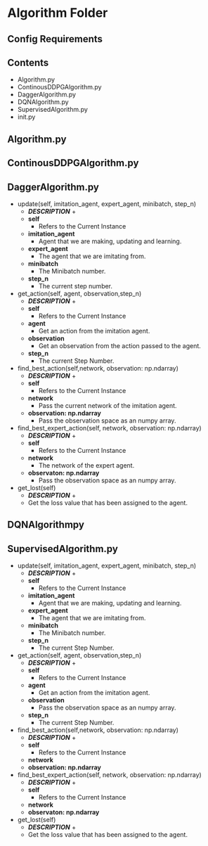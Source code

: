 # Algorithm Folder
## Config Requirements
## Contents
*   Algorithm.py
*   ContinousDDPGAlgorithm.py
*   DaggerAlgorithm.py
*   DQNAlgorithm.py
*   SupervisedAlgorithm.py
*   init.py  

##  Algorithm.py

##  ContinousDDPGAlgorithm.py

##  DaggerAlgorithm.py
*   update(self, imitation_agent, expert_agent, minibatch, step_n)
    -   ***DESCRIPTION***
        +   
    -   **self**
        +   Refers to the Current Instance
    -   **imitation_agent**
        +   Agent that we are making, updating and learning. 
    -   **expert_agent**
        +   The agent that we are imitating from.
    -   **minibatch**
        +   The Minibatch number.
    -   **step_n**
        +   The current step number.
*   get_action(self, agent, observation,step_n)
    -   ***DESCRIPTION***
        +   
    -   **self**
        +   Refers to the Current Instance
    -   **agent**
        +   Get an action from the imitation agent.
    -   **observation**
        +   Get an observation from the action passed to the agent.
    -   **step_n**
        +   The current Step Number.
*   find_best_action(self,network, observation: np.ndarray)
    -   ***DESCRIPTION***
        +   
    -   **self**
        +   Refers to the Current Instance
    -   **network**
        +   Pass the current network of the imitation agent. 
    -   **observation: np.ndarray**
        +   Pass the observation space as an numpy array.
*   find_best_expert_action(self, network, observation: np.ndarray)
    -   ***DESCRIPTION***
        +   
    -   **self**
        +   Refers to the Current Instance
    -   **network**
        +   The network of the expert agent.
    -   **observaton: np.ndarray**
         +   Pass the observation space as an numpy array.
*   get_lost(self)
    -   ***DESCRIPTION***
        +
    -   Get the loss value that has been assigned to the agent. 

##  DQNAlgorithmpy

##  SupervisedAlgorithm.py
*   update(self, imitation_agent, expert_agent, minibatch, step_n)
    -   ***DESCRIPTION***
        +   
    -   **self**
        +   Refers to the Current Instance
    -   **imitation_agent**
        +   Agent that we are making, updating and learning. 
    -   **expert_agent**
        +   The agent that we are imitating from.
    -   **minibatch**
        +   The Minibatch number.
    -   **step_n**
        +   The current Step Number.
*   get_action(self, agent, observation,step_n)
    -   ***DESCRIPTION***
        +   
    -   **self**
        +   Refers to the Current Instance
    -   **agent**
        +   Get an action from the imitation agent.
    -   **observation**
        +   Pass the observation space as an numpy array.
    -   **step_n**
        +   The current Step Number.
*   find_best_action(self,network, observation: np.ndarray)
    -   ***DESCRIPTION***
        +   
    -   **self**
        +   Refers to the Current Instance
    -   **network**
    -   **observation: np.ndarray**
*   find_best_expert_action(self, network, observation: np.ndarray)
    -   ***DESCRIPTION***
        +   
    -   **self**
        +   Refers to the Current Instance
    -   **network**
    -   **observaton: np.ndarray**
*   get_lost(self)
    -   ***DESCRIPTION***
        +   
    -   Get the loss value that has been assigned to the agent. 
    
